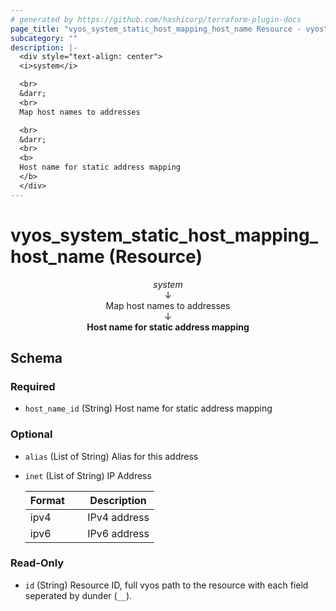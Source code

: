 ```yaml
---
# generated by https://github.com/hashicorp/terraform-plugin-docs
page_title: "vyos_system_static_host_mapping_host_name Resource - vyos"
subcategory: ""
description: |-
  <div style="text-align: center">
  <i>system</i>

  <br>
  &darr;
  <br>
  Map host names to addresses

  <br>
  &darr;
  <br>
  <b>
  Host name for static address mapping
  </b>
  </div>
---
```


# vyos_system_static_host_mapping_host_name (Resource)

<div style="text-align: center">
<i>system</i>

<br>
&darr;
<br>
Map host names to addresses

<br>
&darr;
<br>
<b>
Host name for static address mapping
</b>
</div>



<!-- schema generated by tfplugindocs -->
## Schema

### Required

- `host_name_id` (String) Host name for static address mapping

### Optional

- `alias` (List of String) Alias for this address
- `inet` (List of String) IP Address

    |  Format &emsp; | Description  |
    |----------|---------------|
    |  ipv4  &emsp; |  IPv4 address  |
    |  ipv6  &emsp; |  IPv6 address  |

### Read-Only

- `id` (String) Resource ID, full vyos path to the resource with each field seperated by dunder (`__`).

